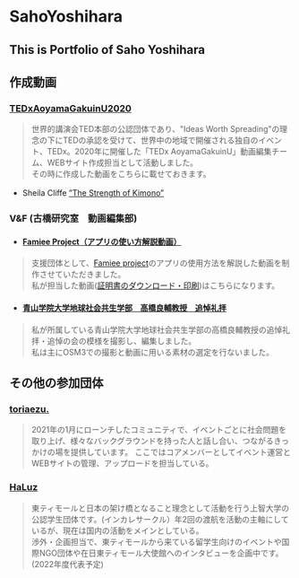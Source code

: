 # SahoYoshihara
## This is Portfolio of Saho Yoshihara

## 作成動画
### [TEDxAoyamaGakuinU2020](https://www.facebook.com/tedxaogaku17/?ref=page_internal)
> 世界的講演会TED本部の公認団体であり、"Ideas Worth Spreading"の理念の下にTEDの承認を受けて、世界中の地域で開催される独自のイベント、TEDx。2020年に開催した「TEDx AoyamaGakuinU」動画編集チーム、WEBサイト作成担当として活動しました。<br>その時に作成した動画をこちらに載せておきます。
* Sheila Cliffe [”The Strength of Kimono”](https://youtu.be/lkgamOm8adE)　

### V&F (古橋研究室　動画編集部)
* #### [Famiee Project（アプリの使い方解説動画）](https://youtube.com/playlist?list=PLD4_n-P_8EEd3Lf5Ncs3Ia_sylAfF3ljZ)
> 支援団体として、[Famiee project](https://www.famiee.com/top/)のアプリの使用方法を解説した動画を制作させていただきました。<br>私が担当した動画([証明書のダウンロード・印刷](https://youtu.be/KY-s03fM5iE?list=PLD4_n-P_8EEd3Lf5Ncs3Ia_sylAfF3ljZ))はこちらになります。

* #### [青山学院大学地球社会共生学部　高橋良輔教授　追悼礼拝](https://youtu.be/SuKt5RLlFiA)
> 私が所属している青山学院大学地球社会共生学部の高橋良輔教授の追悼礼拝・追悼の会の模様を撮影し、編集しました。<br>私は主にOSM3での撮影と動画に用いる素材の選定を行ないました。

## その他の参加団体
### [toriaezu.](https://www.toriaezu.org)
>2021年の1月にローンチしたコミュニティで、イベントごとに社会問題を取り上げ、様々なバックグラウンドを持った人と話し合い、つながるきっかけの場を提供しています。
>ここではコアメンバーとしてイベント運営とWEBサイトの管理、アップロードを担当している。

### [HaLuz](https://www.facebook.com/haluz2014/)
>東ティモールと日本の架け橋となること理念として活動を行う上智大学の公認学生団体です。(インカレサークル）年2回の渡航を活動の主軸にしているが、現在は国内の活動をメインとしている。<br>渉外・企画担当で、東ティモールから来ている留学生向けのイベントや国際NGO団体や在日東ティモール大使館へのインタビューを企画中です。(2022年度代表予定)

